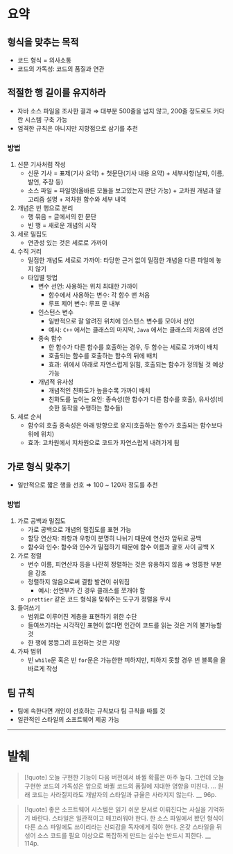 # 요약

## 형식을 맞추는 목적
- 코드 형식 = 의사소통
- 코드의 가독성: 코드의 품질과 연관

## 적절한 행 길이를 유지하라
- 자바 소스 파일을 조사한 결과 ⇒ 대부분 500줄을 넘지 않고, 200줄 정도로도 커다란 시스템 구축 가능
- 엄격한 규칙은 아니지만 지향점으로 삼기를 추천
### 방법
1. 신문 기사처럼 작성
	- 신문 기사 = 표제(기사 요약) + 첫문단(기사 내용 요약) + 세부사항(날짜, 이름, 발언, 주장 등)
	- 소스 파일 = 파일명(올바른 모듈을 보고있는지 판단 가능) + 고차원 개념과 알고리즘 설명 + 저차원 함수와 세부 내역
2. 개념은 빈 행으로 분리
	- 행 묶음 = 글에서의 한 문단
	- 빈 행 = 새로운 개념의 시작
3. 세로 밀집도
	- 연관성 있는 것은 세로로 가까이
4. 수직 거리
	- 밀접한 개념도 세로로 가까이: 타당한 근거 없이 밀접한 개념을 다른 파일에 놓지 않기
	- 타입별 방법
		- 변수 선언: 사용하는 위치 최대한 가까이
			- 함수에서 사용하는 변수: 각 함수 맨 처음
			- 루프 제어 변수: 루프 문 내부
		- 인스턴스 변수
			- 일반적으로 잘 알려진 위치에 인스턴스 변수를 모아서 선언
			- 예시: `C++` 에서는 클래스의 마지막,  `Java` 에서는 클래스의 처음에 선언
		- 종속 함수
			- 한 함수가 다른 함수를 호출하는 경우, 두 함수는 세로로 가까이 배치
			- 호출되는 함수를 호출하는 함수의 뒤에 배치
			- 효과: 위에서 아래로 자연스럽게 읽힘, 호출되는 함수가 정의될 것 예상 가능
		- 개념적 유사성
			- 개념적인 친화도가 높을수록 가까이 배치
			- 친화도를 높이는 요인: 종속성(한 함수가 다른 함수를 호출), 유사성(비슷한 동작을 수행하는 함수들)
5. 세로 순서
	- 함수의 호출 종속성은 아래 방향으로 유지(호출하는 함수가 호출되는 함수보다 위에 위치)
	- 효과: 고차원에서 저차원으로 코드가 자연스럽게 내려가게 됨

## 가로 형식 맞추기
- 일반적으로 짧은 행을 선호 ⇒ 100 ~ 120자 정도를 추천
### 방법
1. 가로 공백과 밀집도
	- 가로 공백으로 개념의 밀집도를 표현 가능
	- 할당 연산자: 좌항과 우항이 분명히 나뉘기 때문에 연산자 앞뒤로 공백
	- 함수와 인수: 함수와 인수가 밀접하기 때문에 함수 이름과 괄호 사이 공백 X
2. 가로 정렬
	- 변수 이름, 피연산자 등을 나란히 정렬하는 것은 유용하지 않음 ⇒ 엉뚱한 부분을 강조
	- 정렬하지 않음으로써 결함 발견이 쉬워짐
		- 예시: 선언부가 긴 경우 클래스를 쪼개야 함
	- `prettier` 같은 코드 형식을 맞춰주는 도구가 정렬을 무시
3. 들여쓰기
	- 범위로 이루어진 계층을 표현하기 위한 수단
	- 들여쓰기라는 시각적인 표현이 없다면 인간이 코드를 읽는 것은 거의 불가능할 것
	- 한 행에 뭉뜽그려 표현하는 것은 지양
4. 가짜 범위
	- 빈 `while`문 혹은 빈 `for`문은 가능한한 피하지만, 피하지 못할 경우 빈 블록을 올바르게 작성

## 팀 규칙
- 팀에 속한다면 개인이 선호하는 규칙보다 팀 규칙을 따를 것
- 일관적인 스타일의 소프트웨어 제공 가능

---

# 발췌

> [!quote]
> 오늘 구현한 기능이 다음 버전에서 바뀔 확률은 아주 높다. 그런데 오늘 구현한 코드의 가독성은 앞으로 바뀔 코드의 품질에 지대한 영향을 미친다.
> ...
> 원래 코드는 사라질지라도 개발자의 스타일과 규율은 사라지지 않는다.
> __
> 96p.

> [!quote]
> 좋은 소프트웨어 시스템은 읽기 쉬운 문서로 이뤄진다는 사실을 기억하기 바란다. 스타일은 일관적이고 매끄러워야 한다. 한 소스 파일에서 봤던 형식이 다른 소스 파일에도 쓰이리라는 신뢰감을 독자에게 줘야 한다. 온갖 스타일을 뒤섞어 소스 코드를 필요 이상으로 복잡하게 만드는 실수는 반드시 피한다.
> __
> 114p.